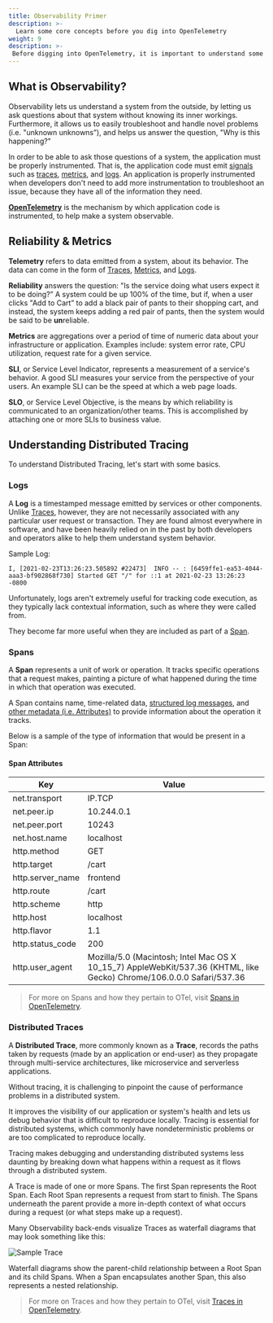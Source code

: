 ```yaml
---
title: Observability Primer
description: >-
  Learn some core concepts before you dig into OpenTelemetry
weight: 9
description: >-
 Before digging into OpenTelemetry, it is important to understand some core concepts first.
---
```




## What is Observability?

Observability lets us understand a system from the outside, by letting us ask
questions about that system without knowing its inner workings. Furthermore,
it allows us to easily troubleshoot and handle novel problems (i.e. "unknown
unknowns”), and helps us answer the question, "Why is this happening?"

In order to be able to ask those questions of a system, the application must be
properly instrumented. That is, the application code must emit
[signals](/docs/concepts/signals/) such as
[traces](/docs/concepts/observability-primer/#distributed-traces),
[metrics](/docs/concepts/observability-primer/#reliability--metrics), and
[logs](/docs/concepts/observability-primer/#logs). An application is properly
instrumented when developers don't need to add more instrumentation to
troubleshoot an issue, because they have all of the information they need.

[**OpenTelemetry**](/docs/concepts/what-is-opentelemetry) is the mechanism by
which application code is instrumented, to help make a system observable.

## Reliability & Metrics

**Telemetry** refers to data emitted from a system, about its behavior. The
data can come in the form of [Traces](#distributed-traces),
[Metrics](#reliability--metrics), and [Logs](#logs).

**Reliability** answers the question: "Is the service doing what users expect it
to be doing?” A system could be up 100% of the time, but if, when a user clicks
"Add to Cart” to add a black pair of pants to their shopping cart, and instead,
the system keeps adding a red pair of pants, then the system would be said to be
**un**reliable.

**Metrics** are aggregations over a period of time of numeric data about your
infrastructure or application. Examples include: system error rate, CPU
utilization, request rate for a given service.

**SLI**, or Service Level Indicator, represents a measurement of a service's
behavior. A good SLI measures your service from the perspective of your users.
An example SLI can be the speed at which a web page loads.

**SLO**, or Service Level Objective, is the means by which reliability is
communicated to an organization/other teams. This is accomplished by attaching
one or more SLIs to business value.

## Understanding Distributed Tracing

To understand Distributed Tracing, let's start with some basics.

### Logs

A **Log** is a timestamped message emitted by services or other components.
Unlike [Traces](#distributed-traces), however, they are not necessarily
associated with any particular user request or transaction. They are found
almost everywhere in software, and have been heavily relied on in the past by
both developers and operators alike to help them understand system behavior.

Sample Log:

```text
I, [2021-02-23T13:26:23.505892 #22473]  INFO -- : [6459ffe1-ea53-4044-aaa3-bf902868f730] Started GET "/" for ::1 at 2021-02-23 13:26:23 -0800
```

Unfortunately, logs aren't extremely useful for tracking code execution, as they
typically lack contextual information, such as where they were called from.

They become far more useful when they are included as part of a [Span](#spans).

### Spans

A **Span** represents a unit of work or operation. It tracks specific operations
that a request makes, painting a picture of what happened during the time in
which that operation was executed.

A Span contains name, time-related data,
[structured log messages](/docs/concepts/signals/traces/#span-events), and
[other metadata (i.e. Attributes)](/docs/concepts/signals/traces/#attributes) to
provide information about the operation it tracks.

Below is a sample of the type of information that would be present in a Span:

#### Span Attributes
| Key                           | Value                                           |
| ----------------------------- | ------------------------------------------------|
| net.transport                 | IP.TCP                                          |
| net.peer.ip                   | 10.244.0.1                                      |
| net.peer.port                 | 10243                                           |
| net.host.name                 | localhost                                       |
| http.method                   | GET                                             |
| http.target                   | /cart                                           |
| http.server_name              | frontend                                        |
| http.route                    | /cart                                           |
| http.scheme                   | http                                            |
| http.host                     | localhost                                       |
| http.flavor                   | 1.1                                             |
| http.status_code              | 200                                             |
| http.user_agent               | Mozilla/5.0 (Macintosh; Intel Mac OS X 10_15_7) AppleWebKit/537.36 (KHTML, like Gecko) Chrome/106.0.0.0 Safari/537.36             |

> For more on Spans and how they pertain to OTel, visit
> [Spans in OpenTelemetry](/docs/concepts/signals/traces/#spans-in-opentelemetry).

### Distributed Traces

A **Distributed Trace**, more commonly known as a **Trace**, records the paths
taken by requests (made by an application or end-user) as they propagate
through multi-service architectures, like microservice and serverless
applications.

Without tracing, it is challenging to pinpoint the cause of performance problems
in a distributed system.

It improves the visibility of our application or system's health and lets us
debug behavior that is difficult to reproduce locally. Tracing is essential for
distributed systems, which commonly have nondeterministic problems or are too
complicated to reproduce locally.

Tracing makes debugging and understanding distributed systems less daunting by
breaking down what happens within a request as it flows through a distributed
system.

A Trace is made of one or more Spans. The first Span represents the Root Span.
Each Root Span represents a request from start to finish. The Spans underneath
the parent provide a more in-depth context of what occurs during a request (or
what steps make up a request).

Many Observability back-ends visualize Traces as waterfall diagrams that may
look something like this:

![Sample Trace](/img/waterfall_trace.png "trace waterfall diagram")

Waterfall diagrams show the parent-child relationship between a Root Span and
its child Spans. When a Span encapsulates another Span, this also represents a
nested relationship.

> For more on Traces and how they pertain to OTel, visit
> [Traces in OpenTelemetry](/docs/concepts/signals/traces/).
